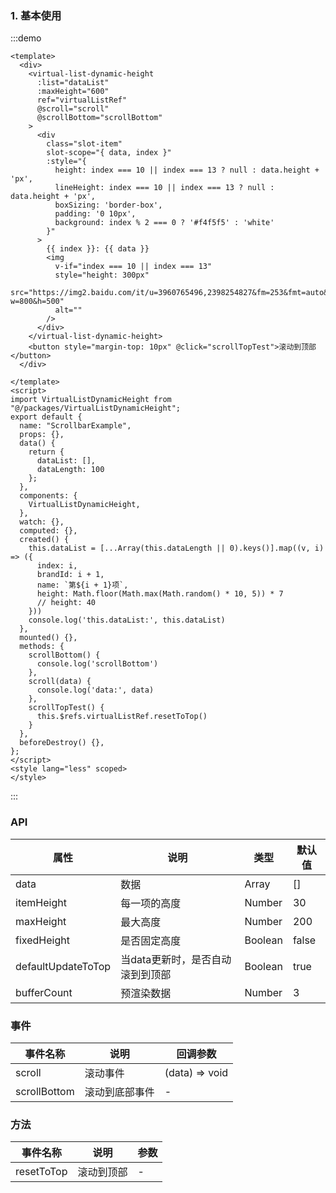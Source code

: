 ### 1. 基本使用

:::demo 

```vue
<template>
  <div>
    <virtual-list-dynamic-height 
      :list="dataList" 
      :maxHeight="600" 
      ref="virtualListRef"
      @scroll="scroll"
      @scrollBottom="scrollBottom"
    >
      <div
        class="slot-item"
        slot-scope="{ data, index }"
        :style="{
          height: index === 10 || index === 13 ? null : data.height + 'px',
          lineHeight: index === 10 || index === 13 ? null : data.height + 'px',
          boxSizing: 'border-box',
          padding: '0 10px',
          background: index % 2 === 0 ? '#f4f5f5' : 'white'
        }"
      >
        {{ index }}: {{ data }}
        <img
          v-if="index === 10 || index === 13"
          style="height: 300px"
          src="https://img2.baidu.com/it/u=3960765496,2398254827&fm=253&fmt=auto&app=138&f=JPEG?w=800&h=500"
          alt=""
        />
      </div>
    </virtual-list-dynamic-height>
    <button style="margin-top: 10px" @click="scrollTopTest">滚动到顶部</button>
  </div>

</template>
<script>
import VirtualListDynamicHeight from "@/packages/VirtualListDynamicHeight";
export default {
  name: "ScrollbarExample",
  props: {},
  data() {
    return {
      dataList: [],
      dataLength: 100
    };
  },
  components: {
    VirtualListDynamicHeight,
  },
  watch: {},
  computed: {},
  created() {
    this.dataList = [...Array(this.dataLength || 0).keys()].map((v, i) => ({
      index: i,
      brandId: i + 1,
      name: `第${i + 1}项`,
      height: Math.floor(Math.max(Math.random() * 10, 5)) * 7
      // height: 40
    }))
    console.log('this.dataList:', this.dataList)
  },
  mounted() {},
  methods: {
    scrollBottom() {
      console.log('scrollBottom')
    },
    scroll(data) {
      console.log('data:', data)
    },
    scrollTopTest() {
      this.$refs.virtualListRef.resetToTop()
    }
  },
  beforeDestroy() {},
};
</script>
<style lang="less" scoped>
</style>
```

:::

### API

| 属性       | 说明           | 类型         | 默认值 |
| ---------- | -------------- | ------------ | ------ |
| data  | 数据  | Array | [] |
| itemHeight | 每一项的高度 | Number       | 30     |
| maxHeight | 最大高度 | Number       | 200     |
| fixedHeight | 是否固定高度 | Boolean       | false     |
| defaultUpdateToTop | 当data更新时，是否自动滚到到顶部 | Boolean       | true     |
| bufferCount | 预渲染数据 | Number       | 3     |

### 事件

| 事件名称  | 说明                 | 回调参数           |
| --------- | -------------------- | ------------------ |
| scroll | 滚动事件 | (data) => void |
| scrollBottom | 滚动到底部事件 | - |

### 方法

| 事件名称  | 说明                 | 参数           |
| --------- | -------------------- | ------------------ |
| resetToTop | 滚动到顶部 | - |

